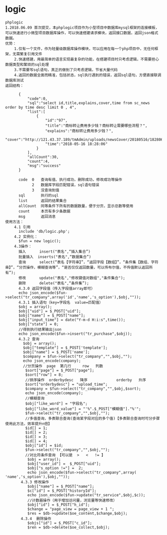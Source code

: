 # logic
    phplogic
    1.2018.06.09 首次提交，本phplogic项目作为小型项目中数据库mysql框架的连接模板，可以快速进行小微型项目数据库操作，可以快速搭建请求模块，返回接口数据，返回json格式数据。
    优势：
        1.仅有一个文件，作为轻量级数据库操作模块，可以应用在每一个php项目中，无任何框架，无需繁复引用文件
        2.快速搭建，用最简单的语言实现最复杂的功能，在搭建项目时只考虑逻辑，不需要担心数据类型和繁琐的sql处理
        3.不需要写sql语句，真正的做到了只考虑逻辑，节省大量代码
        4.返回的数据全面而精准，包括状态，sql执行遇到的错误，返回sql语句，方便直接联调数据库测试
    返回结构：

          {
              "code":0,
              "sql":"select id,title,explains,cover,time from sc_news order by time desc limit 0 , 4",
              "list":[
                  {
                      "id":"97",
                      "title":"商标转让费用多少钱？商标转让需要哪些流程？",
                      "explains":"商标转让费用多少钱？",
                      "cover":"http://121.43.37.189/tmAdmin/uploads/newsCover/20180516/182806138.jpg",
                      "time":"2018-05-16 18:28:06"
                  }
              ],
              "allCount":30,
              "count":4,
              "msg":"success"
          }
          
          code  0   查询有值、执行成功，删除成功，修改成功等操作
                2   数据库字段匹配错误，sql语句错误
                3   没查询到值
          sql       执行的sql
          list      返回的结果集合
          allCount  同等条件下所有的数据数量，便于分页，显示总数等使用
          count     本页有多少条数据
          msg       返回消息
    使用方法： 
        4.1 引用
          include 'db/logic.php';
        4.2 实例化：
          $fun = new logic();
        4.3操作：
          插入      insert("表名",“插入集合”)
          批量插入  inserts("表名",“数据集合”)
          查询      select(“表名【字符串】”，“返回字段【数组】”，“条件集【数组、字符串】”，“分页操作，模糊查询等”，“是否仅仅返回数量，可以传布尔值，不传值默认返回所有”);
          修改      update("表名","修改键值对数组","条件集合");
          删除      delete("表名",“条件集”);
          4.3.0 返回字段值（传入字段值array即可）
          echo json_encode($fun->select("tr_company",array('id','name','s_option'),$obj,""));
          4.3.1 插入语句（key=字段名  value=匹配值）
          $obj = array();
          $obj["uid"] = $_POST["uid"];
          $obj["name"] = $_POST["name"];
          $obj["input_time"] = date("Y-m-d H:i:s",time());
          $obj["state"] = 0;
          //得到执行结果输出json
          echo json_encode($fun->insert("tr_purchase",$obj));
          4.3.2 查询
            $obj = array();
            $obj["template"] = $_POST['template'];
            $obj["name"] = $_POST['name'];
            $company = $fun->select("tr_company","",$obj,"");
            echo json_encode(company);
            //分页操作  page  第几行     row   列数
             $sort["page"] = $_POST["page"];
             $sort["row"] = 8; 
             //排序操作  orderbydesc   降序             orderby   升序
             $sort["orderbydesc"] = "upload_time";
             $company = $fun->select("tr_company","",$obj,$sort);
             echo json_encode(company);
             //模糊查询
             $obj["like_word"] = "字段名";
             $obj["like_word_value"] = "'%".$_POST["模糊值"]."%'";
             $fun->select("tr_company","",$obj,"");
             //多值查询，多表联合查询(查询某字段对应的多个值)【多表联合查询时可分步骤使用此方法，效率提升n倍】
             $id[] = 1;
             $id[] = 2;
             $id[] = 3;
             $id[] = 4;
             $obj["id"] = $id;
             $fun->select("tr_company","",$obj,"");
             //对比符条件查询 【可以是  >   <   != 】
              $obj = array();
              $obj["user_id"] =  $_POST["uid"];
              $obj["s_option !="] =  2;
              echo json_encode($fun->select("tr_company",array( 'name','s_option'),$obj,""));
           4.3.3 修改操作
              $obj["name"] = $_POST["name"];
              $c["id"] = $_POST["historyId"];
              echo json_encode($fun->update("tr_service",$obj,$c));
              //计数器操作（用于增加访问量，浏览量等快速修改）
              $obj["id"] = $_POST["h_id"];
              $change = "page_view = page_view + 1 ";
              $res = $db->update($oe_content,$change,$obj);
           4.3.4  删除操作
              $objs["id"] = $_POST["c_id"]; 
              $ren = $db->delete($oe_collect,$obj);

